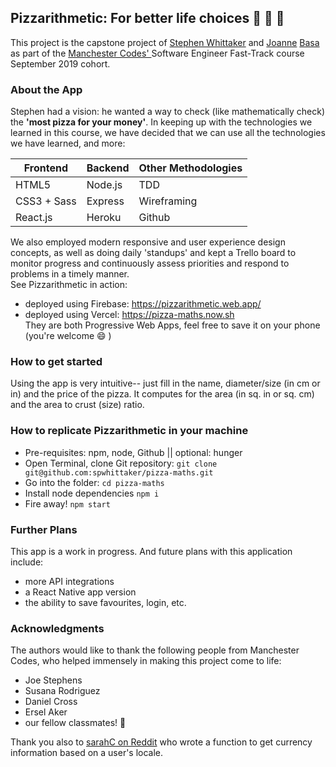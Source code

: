 
## Pizzarithmetic: For better life choices :pizza: :pizza: :pizza:
This project is the capstone project of [Stephen Whittaker](https://github.com/spwhittaker) and [Joanne](https://github.com/joannebasa) [Basa](https://joannebasa.com/) as part of the [Manchester Codes' ](https://www.manchestercodes.com/) Software Engineer Fast-Track course September 2019 cohort.

### About the App
Stephen had a vision: he wanted a way to check (like mathematically check) the **'most pizza for your money'**. In keeping up with the technologies we learned in this course, we have decided that we can use all the technologies we have learned, and more:

**Frontend** | **Backend** | **Other Methodologies** 
------------ | ------------- | -----------
HTML5 | Node.js | TDD
CSS3 + Sass | Express | Wireframing
React.js | Heroku  | Github

We also employed modern responsive and user experience design concepts, as well as doing daily 'standups' and kept a Trello board to monitor progress and continuously assess priorities and respond to problems in a timely manner.  
See Pizzarithmetic in action: 
+ deployed using Firebase: https://pizzarithmetic.web.app/
+ deployed using Vercel: https://pizza-maths.now.sh  
They are both Progressive Web Apps, feel free to save it on your phone (you're welcome :smile: )

### How to get started

Using the app is very intuitive-- just fill in the name, diameter/size (in cm or in) and the price of the pizza. It computes for the area (in sq. in or sq. cm) and the area to crust (size) ratio. 

### How to replicate Pizzarithmetic in your machine
* Pre-requisites: npm, node, Github || optional: hunger
* Open Terminal, clone Git repository: ```git clone git@github.com:spwhittaker/pizza-maths.git```
* Go into the folder: ```cd pizza-maths```
* Install node dependencies ```npm i```
* Fire away! ```npm start```

### Further Plans
This app is a work in progress. And future plans with this application include:
* more API integrations
* a React Native app version
* the ability to save favourites, login, etc.

### Acknowledgments
The authors would like to thank the following people from Manchester Codes, who helped immensely in making this project come to life:
* Joe Stephens
* Susana Rodriguez
* Daniel Cross
* Ersel Aker
* our fellow classmates! :vulcan_salute:

Thank you also to [sarahC on Reddit](https://www.reddit.com/r/javascript/comments/7007r4/ive_created_a_nice_locale_to_currency_converter/) who wrote a function to get currency information based on a user's locale.
